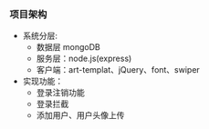 ### 项目架构 
- 系统分层: 
    - 数据层 mongoDB
    - 服务层：node.js(express)
    - 客户端：art-templat、jQuery、font、swiper
- 实现功能：
    - 登录注销功能
    - 登录拦截
    - 添加用户、用户头像上传